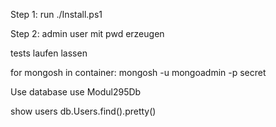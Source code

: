 Step 1:
run ./Install.ps1

Step 2:
admin user mit pwd erzeugen

tests laufen lassen


for mongosh in container:
mongosh -u mongoadmin -p secret

Use database 
use Modul295Db

show users
db.Users.find().pretty()